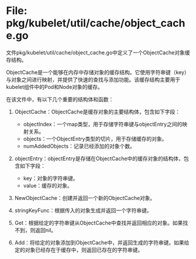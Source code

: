 # File: pkg/kubelet/util/cache/object_cache.go

文件pkg/kubelet/util/cache/object_cache.go中定义了一个ObjectCache对象缓存结构。

ObjectCache是一个能够在内存中存储对象的缓存结构。它使用字符串键（key）与对象之间进行映射，并提供了快速的查找与添加功能。该缓存结构主要用于kubelet组件中的Pod和Node对象的缓存。

在该文件中，有以下几个重要的结构体和函数：

1. ObjectCache：ObjectCache是缓存对象的主要结构体，包含如下字段：
   - objectIndex：一个map类型，用于存储字符串键与objectEntry之间的映射关系。
   - objects：一个ObjectEntry类型的切片，用于存储缓存的对象。
   - numAddedObjects：记录已经添加的对象个数。

2. objectEntry：objectEntry是存储在ObjectCache中的缓存对象的结构体，包含如下字段：
   - key：对象的字符串键。
   - value：缓存的对象。

3. NewObjectCache：创建并返回一个新的ObjectCache对象。

4. stringKeyFunc：根据传入的对象生成并返回一个字符串键。

5. Get：根据给定的字符串键从ObjectCache中查找并返回相应的对象。如果找不到，则返回nil。

6. Add：将给定的对象添加到ObjectCache中，并返回生成的字符串键。如果给定的对象已经存在于缓存中，则返回已存在的字符串键。

